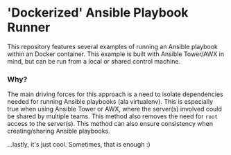 # 'Dockerized' Ansible Playbook Runner

This repository features several examples of running an Ansible playbook within an Docker container.  This example is built with Ansible Tower/AWX in mind, but can be run from a local or shared control machine.

### Why?

The main driving forces for this approach is a need to isolate dependencies needed for running Ansible playbooks (ala virtualenv).  This is especially true when using Ansible Tower or AWX, where the server(s) involved could be shared by multiple teams.  This method also removes the need for `root` access to the server(s).  This method can also ensure consistency when creating/sharing Ansible playbooks.

...lastly, it's just cool.  Sometimes, that is enough :)

